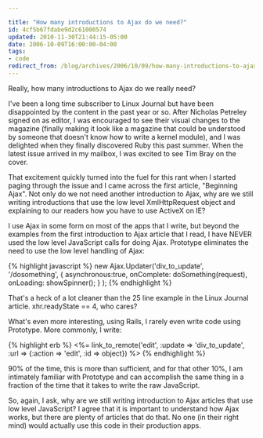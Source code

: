 ```yaml
---

title: "How many introductions to Ajax do we need?"
id: 4cf5b67fdabe9d2c61000574
updated: 2010-11-30T21:44:15-05:00
date: 2006-10-09T16:00:00-04:00
tags:
- code
redirect_from: /blog/archives/2006/10/09/how-many-introductions-to-ajax-do-we-need/
---
```


Really, how many introductions to Ajax do we really need?

I've been a long time subscriber to Linux Journal but have been disappointed by the content in the past year or so. After Nicholas Petreley signed on as editor, I was encouraged to see their visual changes to the magazine (finally making it look like a magazine that could be understood by someone that doesn't know how to write a kernel module), and I was delighted when they finally discovered Ruby this past summer. When the latest issue arrived in my mailbox, I was excited to see Tim Bray on the cover.

That excitement quickly turned into the fuel for this rant when I started paging through the issue and I came across the first article, "Beginning Ajax". Not only do we not need another introduction to Ajax, why are we still writing introductions that use the low level XmlHttpRequest object and explaining to our readers how you have to use ActiveX on IE?

I use Ajax in some form on most of the apps that I write, but beyond the examples from the first introduction to Ajax article that I read, I have NEVER used the low level JavaScript calls for doing Ajax. Prototype eliminates the need to use the low level handling of Ajax:

{% highlight javascript %}
new Ajax.Updater('div_to_update', '/dosomething', {
    asynchronous:true,
    onComplete: doSomething(request),
    onLoading: showSpinner();
    }
);
{% endhighlight %}

That's a heck of a lot cleaner than the 25 line example in the Linux Journal article. xhr.readyState == 4, who cares?

What's even more interesting, using Rails, I rarely even write code using Prototype. More commonly, I write:

{% highlight erb %}
&lt;%= link_to_remote('edit',
  :update =&gt; 'div_to_update',
  :url =&gt; {:action =&gt; 'edit', :id =&gt; object})
%&gt;
{% endhighlight %}

90% of the time, this is more than sufficient, and for that other 10%, I am intimately familiar with Prototype and can accomplish the same thing in a fraction of the time that it takes to write the raw JavaScript.

So, again, I ask, why are we still writing introduction to Ajax articles that use low level JavaScript? I agree that it is important to understand how Ajax works, but there are plenty of articles that do that. No one (in their right mind) would actually use this code in their production apps.
